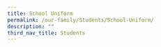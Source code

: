 ```yaml
---
title: School Uniform
permalink: /our-family/Students/School-Uniform/
description: ""
third_nav_title: Students
---
```

